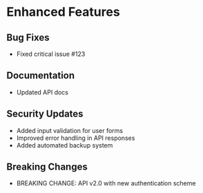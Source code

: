 # Enhanced Features
## Bug Fixes
- Fixed critical issue #123
## Documentation
- Updated API docs
## Security Updates
- Added input validation for user forms
- Improved error handling in API responses
- Added automated backup system
## Breaking Changes
- BREAKING CHANGE: API v2.0 with new authentication scheme
